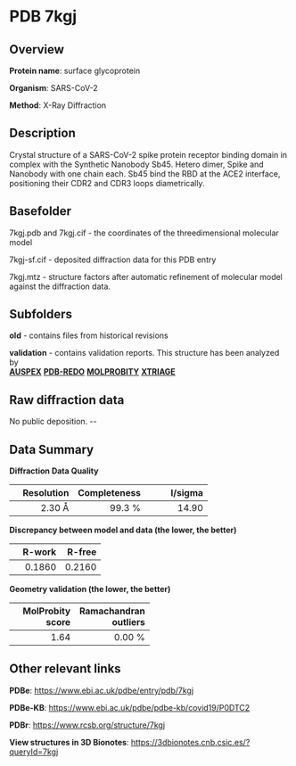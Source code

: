 # PDB 7kgj

## Overview

**Protein name**: surface glycoprotein

**Organism**: SARS-CoV-2

**Method**: X-Ray Diffraction

## Description

Crystal structure of a SARS-CoV-2 spike protein receptor binding domain in complex with the Synthetic Nanobody Sb45. Hetero dimer, Spike and Nanobody with one chain each. Sb45 bind the RBD at the ACE2 interface, positioning their CDR2 and CDR3 loops diametrically.

## Basefolder

7kgj.pdb and 7kgj.cif - the coordinates of the threedimensional molecular model

7kgj-sf.cif - deposited diffraction data for this PDB entry

7kgj.mtz - structure factors after automatic refinement of molecular model against the diffraction data.

## Subfolders



**old** - contains files from historical revisions

**validation** - contains validation reports. This structure has been analyzed by <br>[**AUSPEX**](https://github.com/thorn-lab/coronavirus_structural_task_force/tree/master/pdb/surface_glycoprotein/SARS-CoV-2/7kgj/validation/auspex) [**PDB-REDO**](https://github.com/thorn-lab/coronavirus_structural_task_force/tree/master/pdb/surface_glycoprotein/SARS-CoV-2/7kgj/validation/pdb-redo) [**MOLPROBITY**](https://github.com/thorn-lab/coronavirus_structural_task_force/tree/master/pdb/surface_glycoprotein/SARS-CoV-2/7kgj/validation/molprobity) [**XTRIAGE**](https://github.com/thorn-lab/coronavirus_structural_task_force/blob/master/pdb/surface_glycoprotein/SARS-CoV-2/7kgj/validation/Xtriage_output.log)  



## Raw diffraction data

No public deposition. --<br> 

## Data Summary
**Diffraction Data Quality**

|   | Resolution | Completeness| I/sigma |
|---|-------------:|----------------:|--------------:|
|   |2.30 Å|99.3  %|<img width=50/>14.90|

**Discrepancy between model and data (the lower, the better)**

|   | **R-work**| **R-free**   
|---|-------------:|----------------:|           
||  0.1860|  0.2160|

**Geometry validation (the lower, the better)**

|   |**MolProbity<br>score**| **Ramachandran<br>outliers** 
|---|-------------:|----------------:|
||  1.64|  0.00 %|

 

 



## Other relevant links 
**PDBe**:  https://www.ebi.ac.uk/pdbe/entry/pdb/7kgj

**PDBe-KB**: https://www.ebi.ac.uk/pdbe/pdbe-kb/covid19/P0DTC2 
 
**PDBr**: https://www.rcsb.org/structure/7kgj 

**View structures in 3D Bionotes**: https://3dbionotes.cnb.csic.es/?queryId=7kgj

